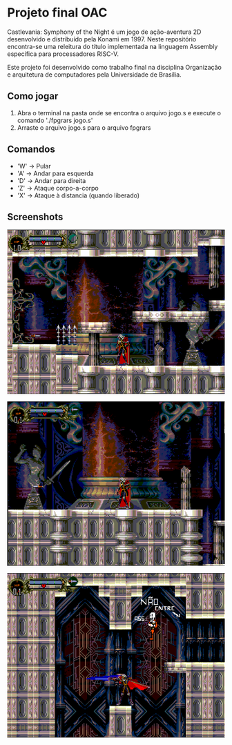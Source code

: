 # Projeto final OAC

Castlevania: Symphony of the Night é um jogo de ação-aventura 2D desenvolvido e distribuído pela Konami em 1997. Neste repositório encontra-se uma releitura do título implementada na linguagem Assembly específica para processadores RISC-V.

Este projeto foi desenvolvido como trabalho final na disciplina Organização e arquitetura de computadores pela Universidade de Brasília.

## Como jogar
1) Abra o terminal na pasta onde se encontra o arquivo jogo.s e execute o comando './fpgrars jogo.s'
2) Arraste o arquivo jogo.s para o arquivo fpgrars

## Comandos
- 'W' -> Pular
- 'A' -> Andar para esquerda
- 'D' -> Andar para direita
- 'Z' -> Ataque corpo-a-corpo
- 'X' -> Ataque à distancia (quando liberado)

## Screenshots

![Fase 1](https://github.com/maldisco/CastlevaniaSOTN_Assembly-RISC-V/blob/main/screenshots/ss1.png)

![Ataque à distancia](https://github.com/maldisco/CastlevaniaSOTN_Assembly-RISC-V/blob/main/screenshots/ss2.png)

![Aaque corpo-a-corpo](https://github.com/maldisco/CastlevaniaSOTN_Assembly-RISC-V/blob/main/screenshots/ss3.png)
